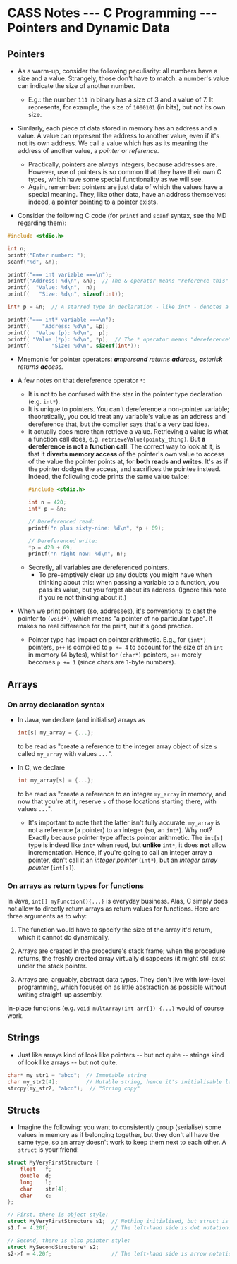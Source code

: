 # CASS Notes --- C Programming --- Pointers and Dynamic Data

## Pointers
- As a warm-up, consider the following peculiarity: all numbers have a size and a value. Strangely, those don't have to match: a number's value can indicate the size of another number.
    - E.g.: the number `111` in binary has a size of 3 and a value of 7. It represents, for example, the size of `1000101` (in bits), but not its own size.
- Similarly, each piece of data stored in memory has an address and a value. A value can represent the address to another value, even if it's not its own address. We call a value which has as its meaning the address of another value, a *pointer* or *reference*.
    - Practically, pointers are always integers, because addresses are. However, use of pointers is so common that they have their own C types, which have some special functionality as we will see.
    - Again, remember: pointers are just data of which the values have a special meaning. They, like other data, have an address themselves: indeed, a pointer pointing to a pointer exists.

- Consider the following C code (for `printf` and `scanf` syntax, see the MD regarding them):

```c
#include <stdio.h>

int n;
printf("Enter number: ");
scanf("%d", &n);

printf("=== int variable ===\n");
printf("Address: %d\n", &n);  // The & operator means "reference this" or "get address of". Every variable has an address.
printf(  "Value: %d\n",  n);
printf(   "Size: %d\n", sizeof(int));

int* p = &n;  // A starred type in declaration - like int* - denotes a pointer.

printf("=== int* variable ===\n");
printf(    "Address: %d\n", &p);
printf(  "Value (p): %d\n",  p);
printf( "Value (*p): %d\n", *p);  // The * operator means "dereference", or "expand" or "access". It retrieves the value a pointer points to.
printf(       "Size: %d\n", sizeof(int*));
```
- Mnemonic for pointer operators: _**a**mpersan**d** returns **ad**dress, **a**steris**k** returns **ac**cess._

- A few notes on that dereference operator `*`:
    - It is not to be confused with the star in the pointer type declaration (e.g. `int*`).
    - It is unique to pointers. You can't dereference a non-pointer variable; theoretically, you could treat any variable's value as an address and dereference that, but the compiler says that's a very bad idea.
    - It actually does more than retrieve a value. Retrieving a value is what a function call does, e.g. `retrieveValue(pointy_thing)`. But **a dereference is not a function call**. The correct way to look at it, is that it **diverts memory access** of the pointer's own value to access of the value the pointer points at, for **both reads and writes**. It's as if the pointer dodges the access, and sacrifices the pointee instead. Indeed, the following code prints the same value twice:
        ```c
        #include <stdio.h>

        int n = 420;
        int* p = &n;
        
        // Dereferenced read:
        printf("n plus sixty-nine: %d\n", *p + 69);

        // Dereferenced write:
        *p = 420 + 69;
        printf("n right now: %d\n", n);
        ```
    - Secretly, all variables are dereferenced pointers.
        - To pre-emptively clear up any doubts you might have when thinking about this: when passing a variable to a function, you pass its value, but you forget about its address. (Ignore this note if you're not thinking about it.)

- When we print pointers (so, addresses), it's conventional to cast the pointer to `(void*)`, which means "a pointer of no particular type". It makes no real difference for the print, but it's good practice.

    - Pointer type has impact on pointer arithmetic. E.g., for `(int*)` pointers, `p++` is compiled to `p += 4` to account for the size of an `int` in memory (4 bytes), whilst for `(char*)` pointers, `p++` merely becomes `p += 1` (since chars are 1-byte numbers).


## Arrays
### On array declaration syntax
    
- In Java, we declare (and initialise) arrays as
    ```Java
    int[s] my_array = {...};
    ```
    to be read as "create a reference to the integer array object of size `s` called `my_array` with values `...`". 

- In C, we declare
    ```C
    int my_array[s] = {...};
    ```
    to be read as "create a reference to an integer `my_array` in memory, and now that you're at it, reserve `s` of those locations starting there, with values `...`".

    - It's important to note that the latter isn't fully accurate. `my_array` is not a reference (a pointer) to an integer (so, an `int*`). Why not? Exactly because pointer type affects pointer arithmetic. The `int[s]` type is indeed like `int*` when read, but **unlike** `int*`, it does **not** allow incrementation. Hence, if you're going to call an integer array a pointer, don't call it an *integer pointer* (`int*`), but an *integer array pointer* (`int[s]`).

### On arrays as return types for functions

In Java, `int[] myFunction(){...}` is everyday business. Alas, C simply does not allow to directly return arrays as return values for functions. Here are three arguments as to why:
1. The function would have to specify the size of the array it'd return, which it cannot do dynamically.

2. Arrays are created in the procedure's stack frame; when the procedure returns, the freshly created array virtually disappears (it might still exist under the stack pointer.

3. Arrays are, arguably, abstract data types. They don't jive with low-level programming, which focuses on as little abstraction as possible without writing straight-up assembly.

In-place functions (e.g. `void multArray(int arr[]) {...}` would of course work.

## Strings
- Just like arrays kind of look like pointers -- but not quite -- strings kind of look like arrays -- but not quite.
```c
char* my_str1 = "abcd";  // Immutable string
char my_str2[4];         // Mutable string, hence it's initialisable later on
strcpy(my_str2, "abcd");  // "String copy"
```

## Structs
- Imagine the following: you want to consistently group (serialise) some values in memory as if belonging together, but they don't all have the same type, so an array doesn't work to keep them next to each other. A `struct` is your friend!
```c
struct MyVeryFirstStructure {
    float   f;
    double  d;
    long    l;
    char    str[4];
    char    c;
};

// First, there is object style:
struct MyVeryFirstStructure s1;  // Nothing initialised, but struct is now declared in memory as 25 empty bytes, assignable through its fields.
s1.f = 4.20f;                    // The left-hand side is dot notation.

// Second, there is also pointer style:
struct MySecondStructure* s2;
s2->f = 4.20f;                   // The left-hand side is arrow notation. It is syntactically equivalent to (*s2).f but with fewer parentheses.
```
